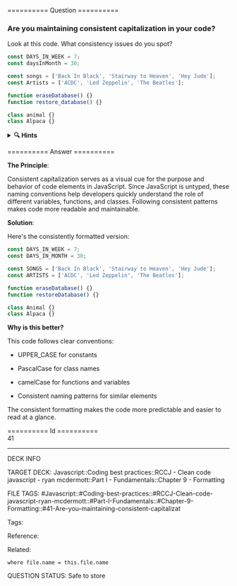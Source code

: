 ========== Question ==========  

### Are you maintaining consistent capitalization in your code?

Look at this code. What consistency issues do you spot?

```javascript
const DAYS_IN_WEEK = 7;
const daysInMonth = 30;

const songs = ['Back In Black', 'Stairway to Heaven', 'Hey Jude'];
const Artists = ['ACDC', 'Led Zeppelin', 'The Beatles'];

function eraseDatabase() {}
function restore_database() {}

class animal {}
class Alpaca {}
```

<details><summary><b>🔍 Hints</b></summary>

<b>Think about</b>:

-   How are constants named?

-   What's the pattern for function names?

-   What's the convention for class names?

-   Are similar types of variables using the same capitalization?

</details>  

========== Answer ==========  

**The Principle**:

Consistent capitalization serves as a visual cue for the purpose and behavior of code elements in JavaScript. Since JavaScript is untyped, these naming conventions help developers quickly understand the role of different variables, functions, and classes. Following consistent patterns makes code more readable and maintainable.

**Solution**:

Here's the consistently formatted version:

```javascript
const DAYS_IN_WEEK = 7;
const DAYS_IN_MONTH = 30;

const SONGS = ['Back In Black', 'Stairway to Heaven', 'Hey Jude'];
const ARTISTS = ['ACDC', 'Led Zeppelin', 'The Beatles'];

function eraseDatabase() {}
function restoreDatabase() {}

class Animal {}
class Alpaca {}
```

**Why is this better?**

This code follows clear conventions:

-   UPPER_CASE for constants

-   PascalCase for class names

-   camelCase for functions and variables

-   Consistent naming patterns for similar elements

The consistent formatting makes the code more predictable and easier to read at a glance.

========== Id ==========  
41

---

DECK INFO

TARGET DECK: Javascript::Coding best practices::RCCJ - Clean code javascript - ryan mcdermott::Part I - Fundamentals::Chapter 9 - Formatting

FILE TAGS: #Javascript::#Coding-best-practices::#RCCJ-Clean-code-javascript-ryan-mcdermott::#Part-I-Fundamentals::#Chapter-9-Formatting::#41-Are-you-maintaining-consistent-capitalizat

Tags:

Reference:

Related:

```dataview
where file.name = this.file.name
```

QUESTION STATUS: Safe to store
